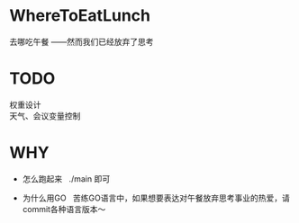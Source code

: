 # WhereToEatLunch
去哪吃午餐 ——然而我们已经放弃了思考

# TODO  
权重设计  
天气、会议变量控制  

# WHY  
+ 怎么跑起来  
./main 即可  

+ 为什么用GO  
苦练GO语言中，如果想要表达对午餐放弃思考事业的热爱，请commit各种语言版本～
